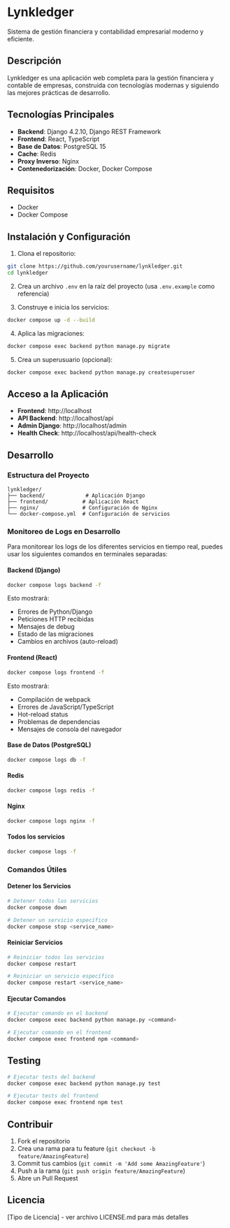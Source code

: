 # Lynkledger

Sistema de gestión financiera y contabilidad empresarial moderno y eficiente.

## Descripción

Lynkledger es una aplicación web completa para la gestión financiera y contable de empresas, construida con tecnologías modernas y siguiendo las mejores prácticas de desarrollo.

## Tecnologías Principales

- **Backend**: Django 4.2.10, Django REST Framework
- **Frontend**: React, TypeScript
- **Base de Datos**: PostgreSQL 15
- **Cache**: Redis
- **Proxy Inverso**: Nginx
- **Contenedorización**: Docker, Docker Compose

## Requisitos

- Docker
- Docker Compose

## Instalación y Configuración

1. Clona el repositorio:
```bash
git clone https://github.com/yourusername/lynkledger.git
cd lynkledger
```

2. Crea un archivo `.env` en la raíz del proyecto (usa `.env.example` como referencia)

3. Construye e inicia los servicios:
```bash
docker compose up -d --build
```

4. Aplica las migraciones:
```bash
docker compose exec backend python manage.py migrate
```

5. Crea un superusuario (opcional):
```bash
docker compose exec backend python manage.py createsuperuser
```

## Acceso a la Aplicación

- **Frontend**: http://localhost
- **API Backend**: http://localhost/api
- **Admin Django**: http://localhost/admin
- **Health Check**: http://localhost/api/health-check

## Desarrollo

### Estructura del Proyecto
```
lynkledger/
├── backend/             # Aplicación Django
├── frontend/           # Aplicación React
├── nginx/              # Configuración de Nginx
└── docker-compose.yml  # Configuración de servicios
```

### Monitoreo de Logs en Desarrollo

Para monitorear los logs de los diferentes servicios en tiempo real, puedes usar los siguientes comandos en terminales separadas:

#### Backend (Django)
```bash
docker compose logs backend -f
```
Esto mostrará:
- Errores de Python/Django
- Peticiones HTTP recibidas
- Mensajes de debug
- Estado de las migraciones
- Cambios en archivos (auto-reload)

#### Frontend (React)
```bash
docker compose logs frontend -f
```
Esto mostrará:
- Compilación de webpack
- Errores de JavaScript/TypeScript
- Hot-reload status
- Problemas de dependencias
- Mensajes de consola del navegador

#### Base de Datos (PostgreSQL)
```bash
docker compose logs db -f
```

#### Redis
```bash
docker compose logs redis -f
```

#### Nginx
```bash
docker compose logs nginx -f
```

#### Todos los servicios
```bash
docker compose logs -f
```

### Comandos Útiles

#### Detener los Servicios
```bash
# Detener todos los servicios
docker compose down

# Detener un servicio específico
docker compose stop <service_name>
```

#### Reiniciar Servicios
```bash
# Reiniciar todos los servicios
docker compose restart

# Reiniciar un servicio específico
docker compose restart <service_name>
```

#### Ejecutar Comandos
```bash
# Ejecutar comando en el backend
docker compose exec backend python manage.py <command>

# Ejecutar comando en el frontend
docker compose exec frontend npm <command>
```

## Testing

```bash
# Ejecutar tests del backend
docker compose exec backend python manage.py test

# Ejecutar tests del frontend
docker compose exec frontend npm test
```

## Contribuir

1. Fork el repositorio
2. Crea una rama para tu feature (`git checkout -b feature/AmazingFeature`)
3. Commit tus cambios (`git commit -m 'Add some AmazingFeature'`)
4. Push a la rama (`git push origin feature/AmazingFeature`)
5. Abre un Pull Request

## Licencia

[Tipo de Licencia] - ver archivo LICENSE.md para más detalles 